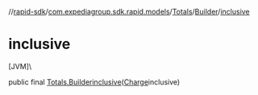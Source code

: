 //[rapid-sdk](../../../../index.md)/[com.expediagroup.sdk.rapid.models](../../index.md)/[Totals](../index.md)/[Builder](index.md)/[inclusive](inclusive.md)

# inclusive

[JVM]\

public final [Totals.Builder](index.md)[inclusive](inclusive.md)([Charge](../../-charge/index.md)inclusive)
